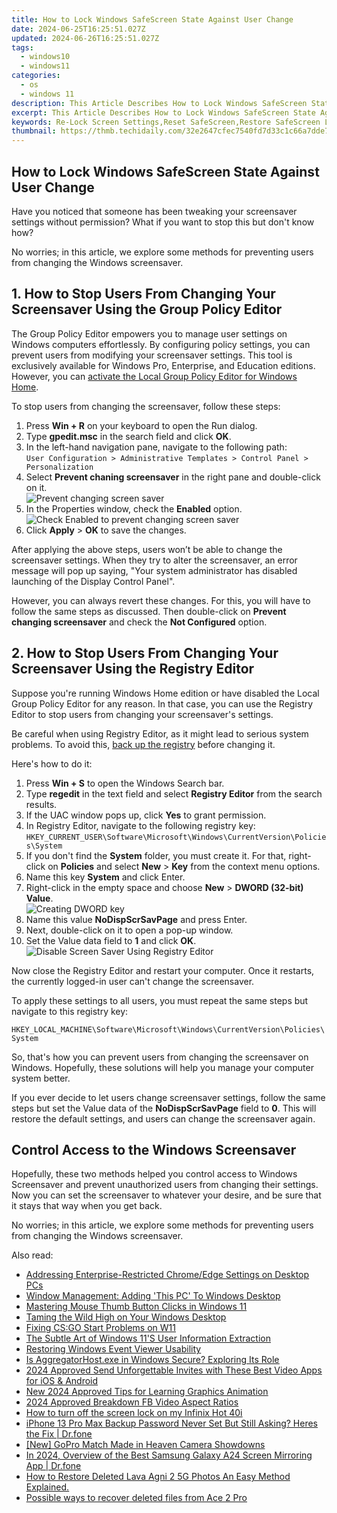 ```yaml
---
title: How to Lock Windows SafeScreen State Against User Change
date: 2024-06-25T16:25:51.027Z
updated: 2024-06-26T16:25:51.027Z
tags:
  - windows10
  - windows11
categories:
  - os
  - windows 11
description: This Article Describes How to Lock Windows SafeScreen State Against User Change
excerpt: This Article Describes How to Lock Windows SafeScreen State Against User Change
keywords: Re-Lock Screen Settings,Reset SafeScreen,Restore SafeScreen Lock,Disable User Changes,Enforce Screen Lock,Prevent Unauthorized Access,Maintain SafeMode State
thumbnail: https://thmb.techidaily.com/32e2647cfec7540fd7d33c1c66a7dde730efec2830801400ac767081505a0953.jpg
---
```


## How to Lock Windows SafeScreen State Against User Change

 Have you noticed that someone has been tweaking your screensaver settings without permission? What if you want to stop this but don't know how?

 No worries; in this article, we explore some methods for preventing users from changing the Windows screensaver.

## 1\. How to Stop Users From Changing Your Screensaver Using the Group Policy Editor

 The Group Policy Editor empowers you to manage user settings on Windows computers effortlessly. By configuring policy settings, you can prevent users from modifying your screensaver settings. This tool is exclusively available for Windows Pro, Enterprise, and Education editions. However, you can [activate the Local Group Policy Editor for Windows Home](https://www.makeuseof.com/tag/access-group-policy-editor-even-windows-home-settings-try/).

 To stop users from changing the screensaver, follow these steps:

1. Press **Win + R** on your keyboard to open the Run dialog.
2. Type **gpedit.msc** in the search field and click **OK**.
3. In the left-hand navigation pane, navigate to the following path:  
`User Configuration > Administrative Templates > Control Panel > Personalization`
4. Select **Prevent chaning screensaver** in the right pane and double-click on it.  
![Prevent changing screen saver](https://static1.makeuseofimages.com/wordpress/wp-content/uploads/2023/07/prevent-changing-screen-saver.jpg)
5. In the Properties window, check the **Enabled** option.  
![Check Enabled to prevent changing screen saver](https://static1.makeuseofimages.com/wordpress/wp-content/uploads/2023/07/check-enabled-to-prevent-changing-screen-saver.jpg)
6. Click **Apply** \> **OK** to save the changes.

 After applying the above steps, users won’t be able to change the screensaver settings. When they try to alter the screensaver, an error message will pop up saying, "Your system administrator has disabled launching of the Display Control Panel".

 However, you can always revert these changes. For this, you will have to follow the same steps as discussed. Then double-click on **Prevent changing screensaver** and check the **Not Configured** option.

## 2\. How to Stop Users From Changing Your Screensaver Using the Registry Editor

 Suppose you're running Windows Home edition or have disabled the Local Group Policy Editor for any reason. In that case, you can use the Registry Editor to stop users from changing your screensaver's settings.

 Be careful when using Registry Editor, as it might lead to serious system problems. To avoid this, [back up the registry](https://www.makeuseof.com/tag/backup-restore-windows-registry/) before changing it.

 Here's how to do it:

1. Press **Win + S** to open the Windows Search bar.
2. Type **regedit** in the text field and select **Registry Editor** from the search results.
3. If the UAC window pops up, click **Yes** to grant permission.
4. In Registry Editor, navigate to the following registry key:  
`HKEY_CURRENT_USER\Software\Microsoft\Windows\CurrentVersion\Policies\System`
5. If you don't find the **System** folder, you must create it. For that, right-click on **Policies** and select **New** \> **Key** from the context menu options.
6. Name this key **System** and click Enter.
7. Right-click in the empty space and choose **New** \> **DWORD (32-bit) Value**.  
![Creating DWORD key](https://static1.makeuseofimages.com/wordpress/wp-content/uploads/2023/07/creating-dword-key.jpg)
8. Name this value **NoDispScrSavPage** and press Enter.
9. Next, double-click on it to open a pop-up window.
10. Set the Value data field to **1** and click **OK**.  
![Disable Screen Saver Using Registry Editor](https://static1.makeuseofimages.com/wordpress/wp-content/uploads/2023/07/disable-screen-saver-using-registry-editor.jpg)

 Now close the Registry Editor and restart your computer. Once it restarts, the currently logged-in user can't change the screensaver.

 To apply these settings to all users, you must repeat the same steps but navigate to this registry key:

`HKEY_LOCAL_MACHINE\Software\Microsoft\Windows\CurrentVersion\Policies\System`

 So, that's how you can prevent users from changing the screensaver on Windows. Hopefully, these solutions will help you manage your computer system better.

 If you ever decide to let users change screensaver settings, follow the same steps but set the Value data of the **NoDispScrSavPage** field to **0**. This will restore the default settings, and users can change the screensaver again.

## Control Access to the Windows Screensaver

 Hopefully, these two methods helped you control access to Windows Screensaver and prevent unauthorized users from changing their settings. Now you can set the screensaver to whatever your desire, and be sure that it stays that way when you get back.

 No worries; in this article, we explore some methods for preventing users from changing the Windows screensaver.

<span class="atpl-alsoreadstyle">Also read:</span>
<div><ul>
<li><a href="https://win11-tips.techidaily.com/addressing-enterprise-restricted-chromeedge-settings-on-desktop-pcs/"><u>Addressing Enterprise-Restricted Chrome/Edge Settings on Desktop PCs</u></a></li>
<li><a href="https://win11-tips.techidaily.com/window-management-adding-this-pc-to-windows-desktop/"><u>Window Management: Adding 'This PC' To Windows Desktop</u></a></li>
<li><a href="https://win11-tips.techidaily.com/mastering-mouse-thumb-button-clicks-in-windows-11/"><u>Mastering Mouse Thumb Button Clicks in Windows 11</u></a></li>
<li><a href="https://win11-tips.techidaily.com/taming-the-wild-high-on-your-windows-desktop/"><u>Taming the Wild High on Your Windows Desktop</u></a></li>
<li><a href="https://win11-tips.techidaily.com/fixing-csgo-start-problems-on-w11/"><u>Fixing CS:GO Start Problems on W11</u></a></li>
<li><a href="https://win11-tips.techidaily.com/the-subtle-art-of-windows-11s-user-information-extraction/"><u>The Subtle Art of Windows 11'S User Information Extraction</u></a></li>
<li><a href="https://win11-tips.techidaily.com/restoring-windows-event-viewer-usability/"><u>Restoring Windows Event Viewer Usability</u></a></li>
<li><a href="https://win11-tips.techidaily.com/is-aggregatorhostexe-in-windows-secure-exploring-its-role/"><u>Is AggregatorHost.exe in Windows Secure? Exploring Its Role</u></a></li>
<li><a href="https://video-content-creator.techidaily.com/2024-approved-send-unforgettable-invites-with-these-best-video-apps-for-ios-and-android/"><u>2024 Approved Send Unforgettable Invites with These Best Video Apps for iOS & Android</u></a></li>
<li><a href="https://animation-videos.techidaily.com/new-2024-approved-tips-for-learning-graphics-animation/"><u>New 2024 Approved Tips for Learning Graphics Animation</u></a></li>
<li><a href="https://facebook-videos.techidaily.com/2024-approved-breakdown-fb-video-aspect-ratios/"><u>2024 Approved  Breakdown  FB Video Aspect Ratios</u></a></li>
<li><a href="https://review-topics.techidaily.com/how-to-turn-off-the-screen-lock-on-my-infinix-hot-40i-by-drfone-android-unlock-android-unlock/"><u>How to turn off the screen lock on my Infinix Hot 40i</u></a></li>
<li><a href="https://iphone-unlock.techidaily.com/iphone-13-pro-max-backup-password-never-set-but-still-asking-heres-the-fix-drfone-by-drfone-ios/"><u>iPhone 13 Pro Max Backup Password Never Set But Still Asking? Heres the Fix | Dr.fone</u></a></li>
<li><a href="https://some-knowledge.techidaily.com/new-gopro-match-made-in-heaven-camera-showdowns/"><u>[New] GoPro Match Made in Heaven  Camera Showdowns</u></a></li>
<li><a href="https://screen-mirror.techidaily.com/in-2024-overview-of-the-best-samsung-galaxy-a24-screen-mirroring-app-drfone-by-drfone-android/"><u>In 2024, Overview of the Best Samsung Galaxy A24 Screen Mirroring App | Dr.fone</u></a></li>
<li><a href="https://blog-min.techidaily.com/how-to-restore-deleted-lava-agni-2-5g-photos-an-easy-method-explained-by-fonelab-android-recover-photos/"><u>How to Restore Deleted Lava Agni 2 5G Photos  An Easy Method Explained.</u></a></li>
<li><a href="https://review-topics.techidaily.com/possible-ways-to-recover-deleted-files-from-ace-2-pro-by-fonelab-android-recover-data/"><u>Possible ways to recover deleted files from Ace 2 Pro</u></a></li>
</ul></div>

<ins class="adsbygoogle"
      style="display:block"
      data-ad-client="ca-pub-7571918770474297"
      data-ad-slot="8358498916"
      data-ad-format="auto"
      data-full-width-responsive="true"></ins>